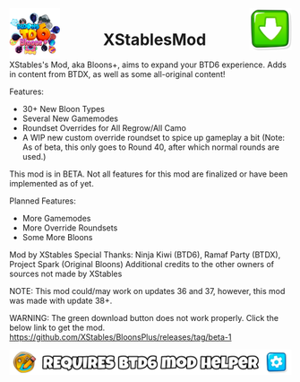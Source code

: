 <a href="https://github.com/XStables/BloonsPlus/releases/latest/download/XStablesMod.dll">
    <img align="left" alt="Icon" height="90" src="Icon.png">
    <img align="right" alt="Download" height="75" src="https://raw.githubusercontent.com/gurrenm3/BTD-Mod-Helper/master/BloonsTD6%20Mod%20Helper/Resources/DownloadBtn.png">
</a>

<h1 align="center">XStablesMod</h1>

XStables's Mod, aka Bloons+, aims to expand your BTD6 experience. Adds in content from BTDX, as well as some all-original content!

Features:
- 30+ New Bloon Types
- Several New Gamemodes
- Roundset Overrides for All Regrow/All Camo
- A WIP new custom override roundset to spice up gameplay a bit (Note: As of beta, this only goes to Round 40, after which normal rounds are used.)

This mod is in BETA. Not all features for this mod are finalized or have been implemented as of yet.

Planned Features:
- More Gamemodes
- More Override Roundsets
- Some More Bloons

Mod by XStables
Special Thanks: Ninja Kiwi (BTD6), Ramaf Party (BTDX), Project Spark (Original Bloons)
Additional credits to the other owners of sources not made by XStables

NOTE: This mod could/may work on updates 36 and 37, however, this mod was made with update 38+.

WARNING: The green download button does not work properly. Click the below link to get the mod.
https://github.com/XStables/BloonsPlus/releases/tag/beta-1

[![Requires BTD6 Mod Helper](https://raw.githubusercontent.com/gurrenm3/BTD-Mod-Helper/master/banner.png)](https://github.com/gurrenm3/BTD-Mod-Helper#readme)
